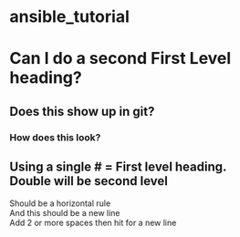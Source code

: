 # ansible_tutorial
# Can I do a second First Level heading?
## Does this show up in git?
### How does this look?
Using a single \# = First level heading.    
Double will be second level
---
Should be a horizontal rule  
And this should be a new line  
Add 2 or more spaces then hit <Enter> for a new line

